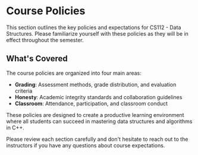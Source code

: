 # Course Policies

This section outlines the key policies and expectations for CS112 - Data Structures. Please familiarize yourself with these policies as they will be in effect throughout the semester.

## What's Covered

The course policies are organized into four main areas:

<!-- - **Content**: Course structure, materials, and learning expectations -->
- **Grading**: Assessment methods, grade distribution, and evaluation criteria  
- **Honesty**: Academic integrity standards and collaboration guidelines
- **Classroom**: Attendance, participation, and classroom conduct

These policies are designed to create a productive learning environment where all students can succeed in mastering data structures and algorithms in C++.

Please review each section carefully and don't hesitate to reach out to the instructors if you have any questions about course expectations.
